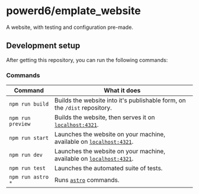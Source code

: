 # powerd6/emplate_website

A website, with testing and configuration pre-made.

## Development setup

After getting this repository, you can run the following commands:

### Commands

| Command           | What it does                                                                                  |
| ----------------- | --------------------------------------------------------------------------------------------- |
| `npm run build`   | Builds the website into it's publishable form, on the `/dist` repository.                     |
| `npm run preview` | Builds the website, then serves it on [`localhost:4321`](http://localhost:4321).              |
| `npm run start`   | Launches the website on your machine, available on [`localhost:4321`](http://localhost:4321). |
| `npm run dev`     | Launches the website on your machine, available on [`localhost:4321`](http://localhost:4321). |
| `npm run test`    | Launches the automated suite of tests.                                                        |
| `npm run astro *` | Runs [`astro`](https://docs.astro.build/en/reference/cli-reference/) commands.                |